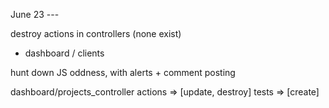 June 23 ---

destroy actions in controllers (none exist)
  - dashboard / clients

hunt down JS oddness, with alerts + comment posting

dashboard/projects_controller
  actions => [update, destroy]
  tests => [create]